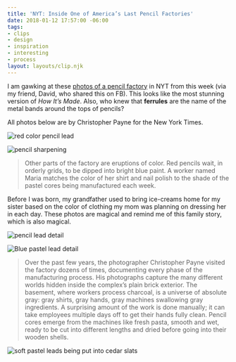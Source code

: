 ```yaml
---
title: 'NYT: Inside One of America’s Last Pencil Factories'
date: 2018-01-12 17:57:00 -06:00
tags:
- clips
- design
- inspiration
- interesting
- process
layout: layouts/clip.njk
---
```


I am gawking at these [photos of a pencil factory](https://www.nytimes.com/2018/01/12/magazine/inside-one-of-americas-last-pencil-factories.html) in NYT from this week (via my friend, David, who shared this on FB). This looks like the most stunning version of *How It’s Made*. Also, who knew that **ferrules** are the name of the metal bands around the tops of pencils?

All photos below are by Christopher Payne for the New York Times.

![red color pencil lead](https://static01.nyt.com/images/2018/01/14/magazine/14mag-pencil4/14mag-14pencil-t_CA4-superJumbo.jpg)

![pencil sharpening](https://static01.nyt.com/images/2018/01/14/magazine/14mag-pencil8/14mag-14pencil-t_CA0-superJumbo.jpg)

> Other parts of the factory are eruptions of color. Red pencils wait, in orderly grids, to be dipped into bright blue paint. A worker named Maria matches the color of her shirt and nail polish to the shade of the pastel cores being manufactured each week.

Before I was born, my grandfather used to bring ice-creams home for my sister based on the color of clothing my mom was planning on dressing her in each day. These photos are magical and remind me of this family story, which is also magical.

![pencil lead detail](https://static01.nyt.com/images/2018/01/14/magazine/14mag-pencil6/14mag-14pencil-t_CA2-master1050.jpg)

![Blue pastel lead detail](https://static01.nyt.com/images/2018/01/14/magazine/14mag-pencil3/14mag-pencil3-master1050.jpg)

> Over the past few years, the photographer Christopher Payne visited the factory dozens of times, documenting every phase of the manufacturing process. His photographs capture the many different worlds hidden inside the complex’s plain brick exterior. The basement, where workers process charcoal, is a universe of absolute gray: gray shirts, gray hands, gray machines swallowing gray ingredients. A surprising amount of the work is done manually; it can take employees multiple days off to get their hands fully clean. Pencil cores emerge from the machines like fresh pasta, smooth and wet, ready to be cut into different lengths and dried before going into their wooden shells.

![soft pastel leads being put into cedar slats](https://static01.nyt.com/images/2018/01/14/magazine/14mag-pencil16/14mag-pencil16-superJumbo.jpg)